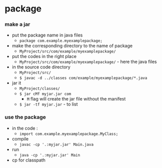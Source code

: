 # package

### make a jar
* put the package name in java files
    * `package com.example.myexamplepackage;`
* make the corresponding directory to the name of package
    * `MyProject/src/com/example/myexamplepackage/`
* put the codes in the right place
    * `MyProject/src/com/example/myexamplepackage/` - here the java files
* in the source code directory
    * `MyProject/src/`
    * `$ javac -d ../classes com/example/myexamplepackage/*.java`
* jar it
    * `MyProject/classes/`
    * `$ jar cMf myjar.jar com`
        * `M` flag will create the jar file without the manifest
    * `$ jar -tf myjar.jar` - to list

### use the package
* in the code :
    * `import com.example.myexamplepackage.MyClass;`
* compile
    * `javac -cp '.:myjar.jar' Main.java`
* run
    * `java -cp '.:myjar.jar' Main`
* cp for classpath
